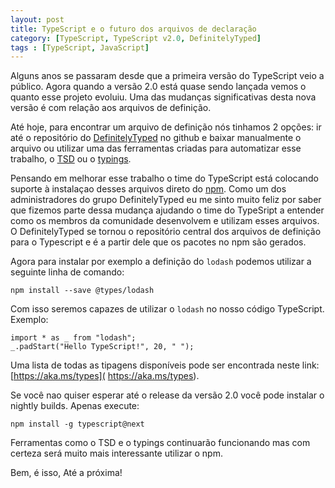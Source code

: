```yaml
---
layout: post
title: TypeScript e o futuro dos arquivos de declaração
category: [TypeScript, TypeScript v2.0, DefinitelyTyped]
tags : [TypeScript, JavaScript]
---
```


Alguns anos se passaram desde que a primeira versão do TypeScript veio a público. Agora quando a versão 2.0 está quase sendo lançada vemos o quanto esse projeto evoluiu. Uma das mudanças significativas desta nova versão é com relação aos arquivos de definição.

Até hoje, para encontrar um arquivo de definição nós tinhamos 2 opções: ir até o repositório do [DefinitelyTyped](https://github.com/DefinitelyTyped/DefinitelyTyped) no github e baixar manualmente o arquivo ou utilizar uma das ferramentas criadas para automatizar esse trabalho, o [TSD](https://github.com/DefinitelyTyped/tsd) ou o [typings](https://github.com/typings/typings).

Pensando em melhorar esse trabalho o time do TypeScript está colocando suporte à instalaçao desses arquivos direto do [npm](https://www.npmjs.com/). Como um dos administradores do grupo DefinitelyTyped eu me sinto muito feliz por saber que fizemos parte dessa mudança ajudando o time do TypeSript a entender como os membros da comunidade desenvolvem e utilizam esses arquivos. O DefinitelyTyped se tornou o repositório central dos arquivos de definição para o Typescript e é a partir dele que os pacotes no npm são gerados.

Agora para instalar por exemplo a definição do `lodash` podemos utilizar a seguinte linha de comando:

    npm install --save @types/lodash

Com isso seremos capazes de utilizar o `lodash` no nosso código TypeScript. Exemplo:

```
import * as _ from "lodash";
_.padStart("Hello TypeScript!", 20, " ");
```

Uma lista de todas as tipagens disponíveis pode ser encontrada neste link: [https://aka.ms/types]( https://aka.ms/types).

Se você nao quiser esperar até o release da versão 2.0 você pode instalar o nightly builds. Apenas execute:

    npm install -g typescript@next

Ferramentas como o TSD e o typings continuarão funcionando mas com certeza será muito mais interessante utilizar o npm.

Bem, é isso, Até a próxima!
